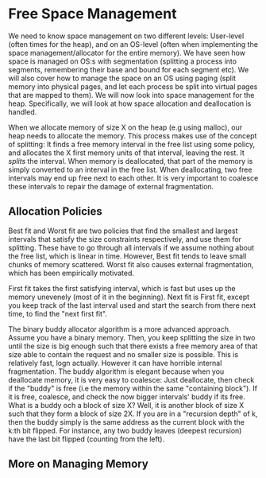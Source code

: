 # Free Space Management
We need to know space management on two different levels: User-level (often times for the heap), and on an OS-level (often 
when implementing the space management/allocator for the entire memory). We have seen how space is managed on OS:s with segmentation (splitting 
a process into segments, remembering their base and bound for each segment etc). We will also cover how to manage the space
on an OS using paging (split memory into physical pages, and let each process be split into virtual pages that are mapped 
to them). We will now look into space management for the heap. Specifically, we will look at how space allocation and deallocation is handled.

When we allocate memory of size X on the heap (e.g using malloc), our heap needs to allocate the memory. This process makes use of 
the concept of splitting: It finds a free memory interval in the free list using some policy, and allocates the X first memory units of that 
interval, leaving the rest. It *splits* the interval. When memory is deallocated, that part of the memory is simply converted to an 
interval in the free list. When deallocating, two free intervals may end up free next to each other. It is very important to 
coalesce these intervals to repair the damage of external fragmentation.

## Allocation Policies
Best fit and Worst fit are two policies that find the smallest and largest intervals that satisfy the size constraints 
respectively, and use them for splitting. These have to go through all intervals if we assume nothing about the free list, 
which is linear in time. However, Best fit tends to leave small chunks of memory scattered. Worst fit also causes external
fragmentation, which has been empirically motivated. 

First fit takes the first satisfying interval, which is fast but uses up the memory unevenely (most of it in the beginning). Next 
fit is First fit, except you keep track of the last interval used and start the search from there next time, to find the "next 
first fit".

The binary buddy allocator algorithm is a more advanced approach. Assume you have a binary memory. Then, you keep splitting the size 
in two until the size is big enough such that there exists a free memory area of that size able to contain the request and 
no smaller size is possible. This is relatively fast, logn actually. However it can have horrible internal fragmentation. 
The buddy algorithm is elegant because when you deallocate memory, it is very easy to coalesce: Just deallocate, then check if 
the "buddy" is free (i.e the memory within the same "containing block"). If it is free, coalesce, and check the now bigger intervals' 
buddy if its free. What is a buddy och a block of size X? Well, it is another block of size X such that they form a block of 
size 2X. If you are in a "recursion depth" of k, then the buddy simply is the same address as the current block with the k:th
bit flipped. For instance, any two buddy leaves (deepest recursion) have the last bit flipped (counting from the left).

## More on Managing Memory
